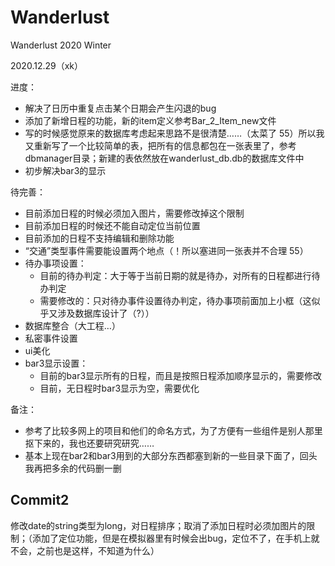 # Wanderlust
Wanderlust 2020 Winter

2020.12.29（xk）

进度：

- 解决了日历中重复点击某个日期会产生闪退的bug
- 添加了新增日程的功能，新的item定义参考Bar_2_Item_new文件
- 写的时候感觉原来的数据库考虑起来思路不是很清楚……（太菜了 55）所以我又重新写了一个比较简单的表，把所有的信息都包在一张表里了，参考dbmanager目录；新建的表依然放在wanderlust_db.db的数据库文件中
- 初步解决bar3的显示



待完善：

- 目前添加日程的时候必须加入图片，需要修改掉这个限制
- 目前添加日程的时候还不能自动定位当前位置
- 目前添加的日程不支持编辑和删除功能
- “交通”类型事件需要能设置两个地点（！所以塞进同一张表并不合理 55）
- 待办事项设置：
  - 目前的待办判定：大于等于当前日期的就是待办，对所有的日程都进行待办判定
  - 需要修改的：只对待办事件设置待办判定，待办事项前面加上小框（这似乎又涉及数据库设计了（?））
- 数据库整合（大工程…）
- 私密事件设置
- ui美化
- bar3显示设置：
  - 目前的bar3显示所有的日程，而且是按照日程添加顺序显示的，需要修改
  - 目前，无日程时bar3显示为空，需要优化

备注：

- 参考了比较多网上的项目和他们的命名方式，为了方便有一些组件是别人那里抠下来的，我也还要研究研究……
- 基本上现在bar2和bar3用到的大部分东西都塞到新的一些目录下面了，回头我再把多余的代码删一删


## Commit2 
修改date的string类型为long，对日程排序；取消了添加日程时必须加图片的限制；（添加了定位功能，但是在模拟器里有时候会出bug，定位不了，在手机上就不会，之前也是这样，不知道为什么）
